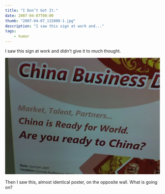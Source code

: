 ```yaml
---
title: "I Don’t Get It."
date: 2007-04-07T00:00
thumb: "2007-04-07_132000-1.jpg"
description: "I saw this sign at work and..."
tags: 
    - humor
---
```


I saw this sign at work and didn't give it to much thought.

![2007-04-07_132000-2](/assets/img/2007-04-07_132000-2.jpg)

Then I saw this, almost identical poster, on the opposite wall. What is going on?

